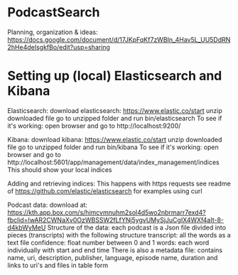 # PodcastSearch

Planning, organization & ideas:
https://docs.google.com/document/d/17JKpFqKf7zWBIn_4Hav5L_UU5DdRN2hHe4deIsgkfBo/edit?usp=sharing



# Setting up (local) Elasticsearch and Kibana

Elasticsearch:
  download elasticsearch: https://www.elastic.co/start
  unzip downloaded file
  go to unzipped folder and run bin/elasticsearch
  To see if it's working: open browser and go to http://localhost:9200/
  
Kibana:
  download kibana: https://www.elastic.co/start
  unzip downloaded file
  go to unzipped folder and run bin/kibana
  To see if it's working: open browser and go to http://localhost:5601/app/management/data/index_management/indices This should show your local indices
 
Adding and retrieving indices:
  This happens with https requests
  see readme of https://github.com/elastic/elasticsearch for examples using curl

Podcast data:
  download at: https://kth.app.box.com/s/himcvmnuhm2sol4d5wo2nbrmarr7exd4?fbclid=IwAR2CWNaXv0OzWBSSW2fLfYNj5ygvUMySjJuCgIX4WXf4aIt-8-d4kbWyMeU
  Structure of the data: 
    each podcast is a Json file divided into pieces (transcripts) with the following structure
      transcript: all the words as a text file
      confidence: float number between 0 and 1
      words: each word individually with start and end time
    There is also a metadata file:
      contains name, uri, description, publisher, language, episode name, duration and links to uri's and files in table form
